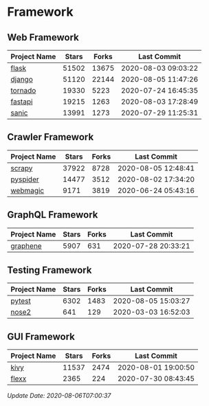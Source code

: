 # Framework

## Web Framework

| Project Name | Stars | Forks | Last Commit |
| ------------ | ----- | ----- | ----------- |
| [flask](https://github.com/pallets/flask) | 51502 | 13675 | 2020-08-03 09:03:22 |
| [django](https://github.com/django/django) | 51120 | 22144 | 2020-08-05 11:47:26 |
| [tornado](https://github.com/tornadoweb/tornado) | 19330 | 5223 | 2020-07-24 16:45:35 |
| [fastapi](https://github.com/tiangolo/fastapi) | 19215 | 1263 | 2020-08-03 17:28:49 |
| [sanic](https://github.com/huge-success/sanic) | 13991 | 1273 | 2020-07-29 11:25:31 |

## Crawler Framework

| Project Name | Stars | Forks | Last Commit |
| ------------ | ----- | ----- | ----------- |
| [scrapy](https://github.com/scrapy/scrapy) | 37922 | 8728 | 2020-08-05 12:48:41 |
| [pyspider](https://github.com/binux/pyspider) | 14477 | 3512 | 2020-08-02 17:34:20 |
| [webmagic](https://github.com/code4craft/webmagic) | 9171 | 3819 | 2020-06-24 05:43:16 |

## GraphQL Framework

| Project Name | Stars | Forks | Last Commit |
| ------------ | ----- | ----- | ----------- |
| [graphene](https://github.com/graphql-python/graphene) | 5907 | 631 | 2020-07-28 20:33:21 |

## Testing Framework

| Project Name | Stars | Forks | Last Commit |
| ------------ | ----- | ----- | ----------- |
| [pytest](https://github.com/pytest-dev/pytest) | 6302 | 1483 | 2020-08-05 15:03:27 |
| [nose2](https://github.com/nose-devs/nose2) | 641 | 129 | 2020-03-03 16:52:03 |

## GUI Framework

| Project Name | Stars | Forks | Last Commit |
| ------------ | ----- | ----- | ----------- |
| [kivy](https://github.com/kivy/kivy) | 11537 | 2474 | 2020-08-01 19:00:50 |
| [flexx](https://github.com/flexxui/flexx) | 2365 | 224 | 2020-07-30 08:43:45 |

*Update Date: 2020-08-06T07:00:37*